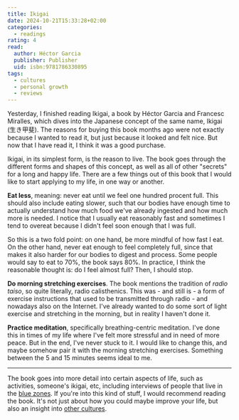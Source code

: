 ```yaml
---
title: Ikigai
date: 2024-10-21T15:33:28+02:00
categories:
  - readings
rating: 4
read:
  author: Héctor Garcia
  publisher: Publisher
  uid: isbn:9781786330895
tags:
  - cultures
  - personal growth
  - reviews
---
```


Yesterday, I finished reading Ikigai, a book by Héctor Garcia and Francesc Miralles, which dives into the Japanese concept of the same name, Ikigai (生き甲斐). The reasons for buying this book months ago were not exactly because I wanted to read it, but just because it looked and felt nice. But now that I have read it, I think it was a good purchase.


<!--more-->

Ikigai, in its simplest form, is the reason to live. The book goes through the different forms and shapes of this concept, as well as all of other "secrets" for a long and happy life. There are a few things out of this book that I would like to start applying to my life, in one way or another.

**Eat less**, meaning: never eat until we feel one hundred procent full. This should also include eating slower, such that our bodies have enough time to actually understand how much food we've already ingested and how much more is needed. I notice that I usually eat reasonably fast and sometimes I tend to overeat because I didn't feel soon enough that I was full.

So this is a two fold point: on one hand, be more mindful of how fast I eat. On the other hand, never eat enough to feel completely full, since that makes it also harder for our bodies to digest and process. Some people would say to eat to 70%, the book says 80%. In practice, I think the reasonable thought is: do I feel almost full? Then, I should stop.

**Do morning stretching exercises**. The book mentions the tradition of *radio taiso*, so quite literally, radio calisthenics. This was - and still is - a form of exercise instructions that used to be transmitted through radio - and nowadays also on the Internet. I've already wanted to do some sort of light exercise and stretching in the morning, but in reality I haven't done it.

**Practice meditation**, specifically breathing-centric meditation. I've done this in times of my life where I've felt more stressful and in need of more peace. But in the end, I've never stuck to it. I would like to change this, and maybe somehow pair it with the morning stretching exercises. Something between the 5 and 15 minutes seems ideal to me.

---

The book goes into more detail into certain aspects of life, such as activities, someone's ikigai, etc, including interviews of people that live in the [blue zones](https://en.wikipedia.org/wiki/Blue_zone). If you're into this kind of stuff, I would recommend reading the book. It's not just about how you could maybe improve your life, but also an insight into [other cultures](/2023/05/21/the-culture-map/).
